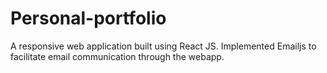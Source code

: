 # Personal-portfolio
A responsive web application built using React JS. Implemented Emailjs to facilitate email communication through the webapp.
